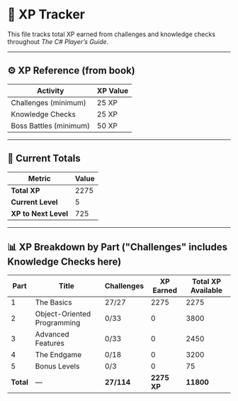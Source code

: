 ﻿# 🧾 XP Tracker

This file tracks total XP earned from challenges and knowledge checks throughout _The C# Player’s Guide_.

---

## ⚙️ XP Reference (from book)
| Activity | XP Value |
|-----------|-----------|
| Challenges (minimum) | 25 XP |
| Knowledge Checks | 25 XP |
| Boss Battles (minimum) | 50 XP |

---

## 🧮 Current Totals
| Metric | Value |
|--------|-------|
| **Total XP** | 2275 |
| **Current Level** | 5 |
| **XP to Next Level** | 725 |



---

## 📊 XP Breakdown by Part ("Challenges" includes Knowledge Checks here)
| Part | Title | Challenges | XP Earned | Total XP Available |
|------|--------|-------------|------------|--------|
| 1 | The Basics | 27/27 | 2275 | 2275 |
| 2 | Object-Oriented Programming | 0/33 | 0 | 3800 |
| 3 | Advanced Features | 0/33 | 0 | 2450 |
| 4 | The Endgame | 0/18 | 0 | 3200 |
| 5 | Bonus Levels | 0/3 | 0 | 75 |
| **Total** | — | **27/114** | **2275 XP** | **11800** |

